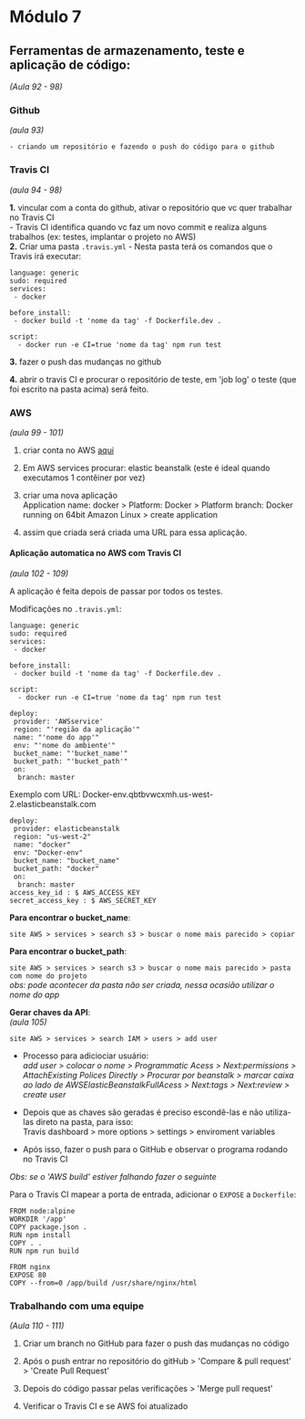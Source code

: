 # Módulo 7

## Ferramentas de armazenamento, teste e aplicação de código: 
_(Aula 92 - 98)_

### Github  
_(aula 93)_

    - criando um repositório e fazendo o push do código para o github

### Travis CI   
_(aula 94 - 98)_

**1.** vincular com a conta do github, ativar o repositório que vc quer trabalhar no Travis CI  
    - Travis CI identifica quando vc faz um novo commit e realiza alguns trabalhos (ex: testes, implantar o projeto no AWS)  
**2.** Criar uma pasta `.travis.yml`
    - Nesta pasta terá os comandos que o Travis irá executar:

```
language: generic
sudo: required 
services:
 - docker

before_install:
 - docker build -t 'nome da tag' -f Dockerfile.dev .

script:
  - docker run -e CI=true 'nome da tag' npm run test

```

**3.** fazer o push das mudanças no github

**4.** abrir o travis CI e procurar o repositório de teste, em 'job log' o teste (que foi escrito na pasta acima) será feito.

### AWS 
_(aula 99 - 101)_

1. criar conta no AWS [aqui](https://aws.amazon.com/pt/) 

2. Em AWS services procurar: elastic beanstalk (este é ideal quando executamos 1 contêiner por vez)

3. criar uma nova aplicação  
Application name: docker > Platform: Docker > Platform branch: Docker running on 64bit Amazon Linux > create application

4. assim que criada será criada uma URL para essa aplicação. 

#### Aplicação automatica no AWS com Travis CI 
_(aula 102 - 109)_

A aplicação é feita depois de passar por todos os testes.

Modificações no `.travis.yml`:

```
language: generic
sudo: required 
services:
 - docker

before_install:
 - docker build -t 'nome da tag' -f Dockerfile.dev .

script:
  - docker run -e CI=true 'nome da tag' npm run test

deploy:
 provider: 'AWSservice'
 region: "'região da aplicação'"
 name: "'nome do app'"
 env: "'nome do ambiente'"
 bucket_name: "'bucket_name'"
 bucket_path: "'bucket_path'"
 on: 
  branch: master

```

Exemplo com URL: 
Docker-env.qbtbvwcxmh.us-west-2.elasticbeanstalk.com 

```
deploy:
 provider: elasticbeanstalk
 region: "us-west-2"
 name: "docker"
 env: "Docker-env"
 bucket_name: "bucket_name"
 bucket_path: "docker"
 on: 
  branch: master
access_key_id : $ AWS_ACCESS_KEY
secret_access_key : $ AWS_SECRET_KEY

```

**Para encontrar o bucket_name**:  

`site AWS > services > search s3 > buscar o nome mais parecido > copiar`

**Para encontrar o bucket_path**:  

`site AWS > services > search s3 > buscar o nome mais parecido > pasta com nome do projeto`  
_obs: pode acontecer da pasta não ser criada, nessa ocasião utilizar o nome do app_

**Gerar chaves da API**:  
_(aula 105)_

`site AWS > services > search IAM > users > add user`

* Processo para adiciociar usuário:  
_add user > colocar o nome > Programmatic Acess > Next:permissions > AttachExisting Polices Directly > Procurar por beanstalk > marcar caixa ao lado de AWSElasticBeanstalkFullAcess > Next:tags > Next:review > create user_

* Depois que as chaves são geradas é preciso escondê-las e não utiliza-las direto na pasta, para isso:  
Travis dashboard > more options > settings > enviroment variables

- Após isso, fazer o push para o GitHub e observar o programa rodando no Travis CI

_Obs: se o 'AWS build' estiver falhando fazer o seguinte_

Para o Travis CI mapear a porta de entrada, adicionar o `EXPOSE` a `Dockerfile`:

```
FROM node:alpine  
WORKDIR '/app'  
COPY package.json .  
RUN npm install  
COPY . .  
RUN npm run build  
 
FROM nginx  
EXPOSE 80
COPY --from=0 /app/build /usr/share/nginx/html

```

### Trabalhando com uma equipe  
_(Aula 110 - 111)_

1. Criar um branch no GitHub para fazer o push das mudanças no código

2. Após o push entrar no repositório do gitHub > 'Compare & pull request' > 'Create Pull Request'

3. Depois do código passar pelas verificações > 'Merge pull request'

4. Verificar o Travis CI e se AWS foi atualizado
